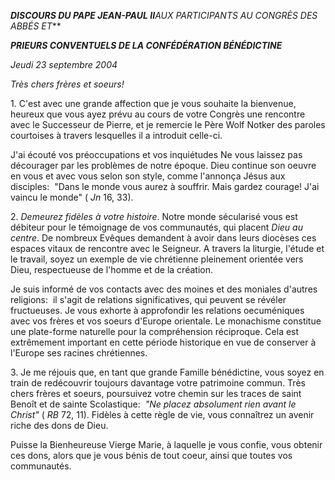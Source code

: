 ***DISCOURS DU PAPE JEAN-PAUL II**AUX PARTICIPANTS AU CONGRÈS DES ABBÉS ET***

***PRIEURS CONVENTUELS DE LA CONFÉDÉRATION BÉNÉDICTINE***

*Jeudi 23 septembre 2004*

*Très chers frères et soeurs!*

1. C'est avec une grande affection que je vous souhaite la bienvenue, heureux que vous ayez prévu au cours de votre Congrès une rencontre avec le Successeur de Pierre, et je remercie le Père Wolf Notker des paroles courtoises à travers lesquelles il a introduit celle-ci.

J'ai écouté vos préoccupations et vos inquiétudes Ne vous laissez pas décourager par les problèmes de notre époque. Dieu continue son oeuvre en vous et avec vous selon son style, comme l'annonça Jésus aux disciples:  "Dans le monde vous aurez à souffrir. Mais gardez courage! J'ai vaincu le monde" ( *Jn* 16, 33).

2. *Demeurez fidèles à votre histoire*. Notre monde sécularisé vous est débiteur pour le témoignage de vos communautés, qui placent *Dieu au centre*. De nombreux Evêques demandent à avoir dans leurs diocèses ces espaces vitaux de rencontre avec le Seigneur. A travers la liturgie, l'étude et le travail, soyez un exemple de vie chrétienne pleinement orientée vers Dieu, respectueuse de l'homme et de la création.

Je suis informé de vos contacts avec des moines et des moniales d'autres religions:  il s'agit de relations significatives, qui peuvent se révéler fructueuses. Je vous exhorte à approfondir les relations oecuméniques avec vos frères et vos soeurs d'Europe orientale. Le monachisme constitue une plate-forme naturelle pour la compréhension réciproque. Cela est extrêmement important en cette période historique en vue de conserver à l'Europe ses racines chrétiennes.

3. Je me réjouis que, en tant que grande Famille bénédictine, vous soyez en train de redécouvrir toujours davantage votre patrimoine commun. Très chers frères et soeurs, poursuivez votre chemin sur les traces de saint Benoît et de sainte Scolastique:  *"Ne placez absolument rien avant le Christ"* ( *RB* 72, 11). Fidèles à cette règle de vie, vous connaîtrez un avenir riche des dons de Dieu.

Puisse la Bienheureuse Vierge Marie, à laquelle je vous confie, vous obtenir ces dons, alors que je vous bénis de tout coeur, ainsi que toutes vos communautés.